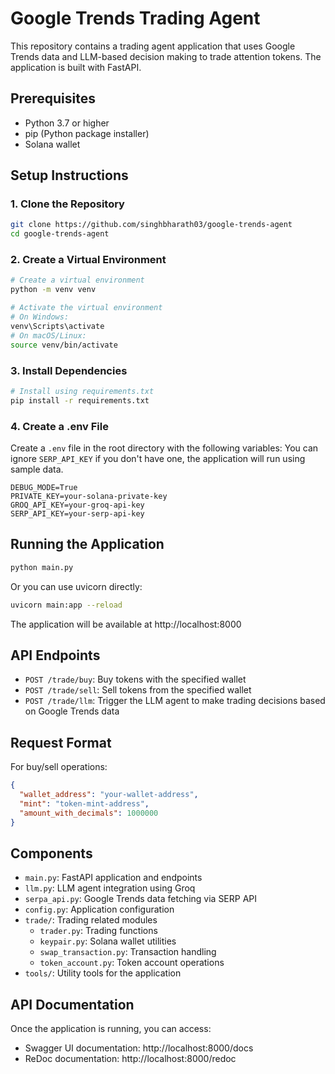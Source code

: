 # Google Trends Trading Agent

This repository contains a trading agent application that uses Google Trends data and LLM-based decision making to trade attention tokens. The application is built with FastAPI.

## Prerequisites

- Python 3.7 or higher
- pip (Python package installer)
- Solana wallet

## Setup Instructions

### 1. Clone the Repository

```bash
git clone https://github.com/singhbharath03/google-trends-agent
cd google-trends-agent
```

### 2. Create a Virtual Environment

```bash
# Create a virtual environment
python -m venv venv

# Activate the virtual environment
# On Windows:
venv\Scripts\activate
# On macOS/Linux:
source venv/bin/activate
```

### 3. Install Dependencies

```bash
# Install using requirements.txt
pip install -r requirements.txt
```

### 4. Create a .env File

Create a `.env` file in the root directory with the following variables:
You can ignore `SERP_API_KEY` if you don't have one, the application will run using sample data.
```
DEBUG_MODE=True
PRIVATE_KEY=your-solana-private-key
GROQ_API_KEY=your-groq-api-key
SERP_API_KEY=your-serp-api-key
```

## Running the Application

```bash
python main.py
```

Or you can use uvicorn directly:

```bash
uvicorn main:app --reload
```

The application will be available at http://localhost:8000

## API Endpoints

- `POST /trade/buy`: Buy tokens with the specified wallet
- `POST /trade/sell`: Sell tokens from the specified wallet
- `POST /trade/llm`: Trigger the LLM agent to make trading decisions based on Google Trends data

## Request Format

For buy/sell operations:

```json
{
  "wallet_address": "your-wallet-address",
  "mint": "token-mint-address",
  "amount_with_decimals": 1000000
}
```

## Components

- `main.py`: FastAPI application and endpoints
- `llm.py`: LLM agent integration using Groq
- `serpa_api.py`: Google Trends data fetching via SERP API
- `config.py`: Application configuration
- `trade/`: Trading related modules
  - `trader.py`: Trading functions
  - `keypair.py`: Solana wallet utilities
  - `swap_transaction.py`: Transaction handling
  - `token_account.py`: Token account operations
- `tools/`: Utility tools for the application

## API Documentation

Once the application is running, you can access:
- Swagger UI documentation: http://localhost:8000/docs
- ReDoc documentation: http://localhost:8000/redoc 